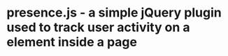 <h1>presence.js - a simple jQuery plugin used to track user activity on a element inside a page</h1>
